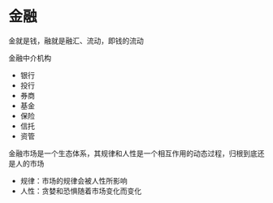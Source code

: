 # 金融

金就是钱，融就是融汇、流动，即钱的流动

金融中介机构

- 银行
- 投行
- 券商
- 基金
- 保险
- 信托
- 资管

金融市场是一个生态体系，其规律和人性是一个相互作用的动态过程，归根到底还是人的市场

- 规律：市场的规律会被人性所影响
- 人性：贪婪和恐惧随着市场变化而变化
